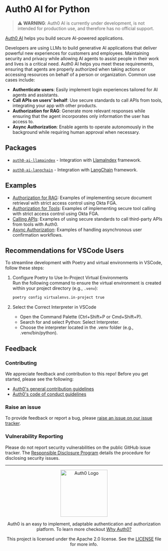 # Auth0 AI for Python

> ⚠️ **WARNING**: Auth0 AI is currently under development, is not intended for production use, and therefore has no official support.

[Auth0 AI](https://www.auth0.ai/) helps you build secure AI-powered applications.

Developers are using LLMs to build generative AI applications that deliver powerful new experiences for customers and employees. Maintaining security and privacy while allowing AI agents to assist people in their work and lives is a critical need. Auth0 AI helps you meet these requirements, ensuring that agents are properly authorized when taking actions or accessing resources on behalf of a person or organization. Common use cases include:

- **Authenticate users**: Easily implement login experiences tailored for AI agents and assistants.
- **Call APIs on users' behalf**: Use secure standards to call APIs from tools, integrating your app with other products.
- **Authorization for RAG**: Generate more relevant responses while ensuring that the agent incorporates only information the user has access to.
- **Async Authorization**: Enable agents to operate autonomously in the background while requiring human approval when necessary.

## Packages

- [`auth0-ai-llamaindex`](./packages/auth0-ai-llamaindex/) -
  Integration with [LlamaIndex](https://docs.llamaindex.ai/en/stable/) framework.

- [`auth0-ai-langchain`](./packages/auth0-ai-langchain/) -
  Integration with [LangChain](https://python.langchain.com/docs/tutorials/) framework.

## Examples

- [Authorization for RAG](/examples/authorization-for-rag/README.md): Examples of implementing secure document retrieval with strict access control using Okta FGA.
- [Authorization for Tools](/examples/authorization-for-tools/README.md): Examples of implementing secure tool calling with strict access control using Okta FGA.
- [Calling APIs](/examples/calling-apis/README.md): Examples of using secure standards to call third-party APIs from tools with Auth0.
- [Async Authorization](/examples/async-authorization/README.md): Examples of handling asynchronous user confirmation workflows.

## Recommendations for VSCode Users

To streamline development with Poetry and virtual environments in VSCode, follow these steps:

1. Configure Poetry to Use In-Project Virtual Environments  
   Run the following command to ensure the virtual environment is created within your project directory (e.g., `.venv`):

   ```bash
   poetry config virtualenvs.in-project true
   ```

2. Select the Correct Interpreter in VSCode

   - Open the Command Palette (Ctrl+Shift+P or Cmd+Shift+P).
   - Search for and select Python: Select Interpreter.
   - Choose the interpreter located in the .venv folder (e.g., .venv/bin/python).

## Feedback

### Contributing

We appreciate feedback and contribution to this repo! Before you get started, please see the following:

- [Auth0's general contribution guidelines](https://github.com/auth0/open-source-template/blob/master/GENERAL-CONTRIBUTING.md)
- [Auth0's code of conduct guidelines](https://github.com/auth0/open-source-template/blob/master/CODE-OF-CONDUCT.md)

### Raise an issue

To provide feedback or report a bug, please [raise an issue on our issue tracker](https://github.com/auth0-lab/auth0-ai-python/issues).

### Vulnerability Reporting

Please do not report security vulnerabilities on the public GitHub issue tracker. The [Responsible Disclosure Program](https://auth0.com/responsible-disclosure-policy) details the procedure for disclosing security issues.

---

<p align="center">
  <picture>
    <source media="(prefers-color-scheme: light)" srcset="https://cdn.auth0.com/website/sdks/logos/auth0_light_mode.png"   width="150">
    <source media="(prefers-color-scheme: dark)" srcset="https://cdn.auth0.com/website/sdks/logos/auth0_dark_mode.png" width="150">
    <img alt="Auth0 Logo" src="https://cdn.auth0.com/website/sdks/logos/auth0_light_mode.png" width="150">
  </picture>
</p>
<p align="center">Auth0 is an easy to implement, adaptable authentication and authorization platform. To learn more checkout <a href="https://auth0.com/why-auth0">Why Auth0?</a></p>
<p align="center">
This project is licensed under the Apache 2.0 license. See the <a href="/LICENSE"> LICENSE</a> file for more info.</p>
